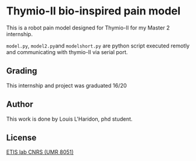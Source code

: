 # Thymio-II bio-inspired pain model

This is a robot pain model designed for Thymio-II for my Master 2 internship.

``model.py``, ``model2.py``and ``modelshort.py`` are python script executed remotly and communicating with thymio-II via serial port.

## Grading

This internship and project was graduated 16/20

## Author
This work is done by Louis L'Haridon, phd student.

## License
[ETIS lab CNRS (UMR 8051)](https://www.etis-lab.fr/)

